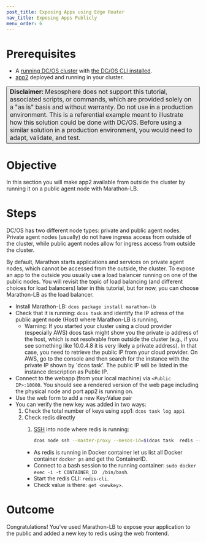 ```yaml
---
post_title: Exposing Apps using Edge Router
nav_title: Exposing Apps Publicly
menu_order: 6
---
```


# Prerequisites
* A [running DC/OS cluster](/docs/1.10/tutorials/dcos-101/cli/) with [the DC/OS CLI installed](/docs/1.10/tutorials/dcos-101/cli/).
* [app2](/docs/1.10/tutorials/dcos-101/app2/) deployed and running in your cluster.

<table class="table" bgcolor="#E6E6E6"> <tr> <td style="border-left: thin solid; border-top: thin solid; border-bottom: thin solid;border-right: thin solid;"><b>Disclaimer:</b> Mesosphere does not support this tutorial, associated scripts, or commands, which are provided solely on a "as is" basis and without warranty. Do not use in a production environment. This is a referential example meant to illustrate how this solution could be done with DC/OS. Before using a similar solution in a production environment, you would need to adapt, validate, and test.</td> </tr> </table>

# Objective
In this section you will make app2 available from outside the cluster by running it on a public agent node with Marathon-LB.


# Steps
DC/OS has two different node types: private and public agent nodes. Private agent nodes (usually) do not have ingress access from outside of the cluster, while public agent nodes allow for ingress access from outside the cluster.

By default, Marathon starts applications and services on private agent nodes, which cannot be accessed from the outside, the cluster. To expose an app to the outside you usually use a load balancer running on one of the public nodes. You will revisit the topic of load balancing (and different choices for load balancers) later in this tutorial, but for now, you can choose Marathon-LB as the load balancer.

  * Install Marathon-LB: `dcos package install marathon-lb`
  * Check that it is running: `dcos task` and identify the IP adress of the public agent node (Host) where Marathon-LB is running,
    * Warning: If you started your cluster using a cloud provider (especially AWS) dcos task might show you the private ip address of the host, which is not resolvable from outside the cluster (e.g., if you see something like 10.0.4.8 it is very likely a private address).
    In that case, you need to retrieve the public IP from your cloud provider. On AWS, go to the console and then search for the instance with the private IP shown by 'dcos task'. The public IP will be listed in the instance description as Public IP.
  * Connect to the webapp (from your local machine) via `<Public IP>:10000`. You should see a rendered version of the web page including the physical node and port app2 is running on.
  * Use the web form to add a new Key:Value pair
  * You can verify the new key was added in two ways:
    1. Check the total number of keys using app1: `dcos task log app1`
    2. Check redis directly
       1.  [SSH](/docs/1.10/administering-clusters/sshcluster/) into node where redis is running:
            
           ```bash
           dcos node ssh --master-proxy --mesos-id=$(dcos task  redis --json |  jq -r '.[] | .slave_id')
           ```
       * As redis is running in Docker container let us list all Docker container `docker ps` and get the ContainerID.
       * Connect to a bash session to the running container: `sudo docker exec -i -t CONTAINER_ID  /bin/bash`.
       * Start the redis CLI: `redis-cli`.
       * Check value is there: `get <newkey>`.

# Outcome
Congratulations! You've used Marathon-LB to expose your application to the public and added a new key to redis using the web frontend.
